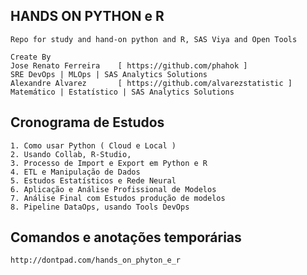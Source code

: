 ## HANDS ON PYTHON e R
    Repo for study and hand-on python and R, SAS Viya and Open Tools
    
    Create By 
    Jose Renato Ferreira    [ https://github.com/phahok ]               SRE DevOps | MLOps | SAS Analytics Solutions
    Alexandre Alvarez       [ https://github.com/alvarezstatistic ]     Matemático | Estatístico | SAS Analytics Solutions

## Cronograma de Estudos
    1. Como usar Python ( Cloud e Local ) 
    2. Usando Collab, R-Studio, 
    3. Processo de Import e Export em Python e R
    4. ETL e Manipulação de Dados
    5. Estudos Estatísticos e Rede Neural
    6. Aplicação e Análise Profissional de Modelos
    7. Análise Final com Estudos produção de modelos
    8. Pipeline DataOps, usando Tools DevOps 

## Comandos e anotações temporárias
    http://dontpad.com/hands_on_phyton_e_r

